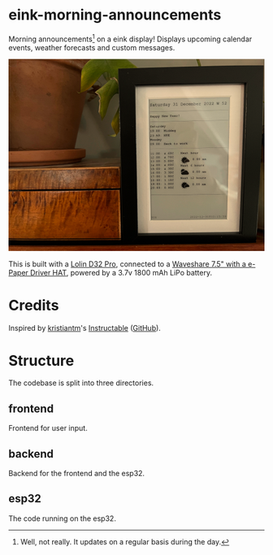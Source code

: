 # eink-morning-announcements

Morning announcements[^1] on a eink display! Displays upcoming calendar events, weather forecasts and custom messages.

![The display](https://github.com/engvik/eink-morning-announcements/blob/main/assets/display.png?raw=true "The display")

This is built with a [Lolin D32 Pro](https://www.wemos.cc/en/latest/d32/d32_pro.html), connected to a [Waveshare 7.5" with a e-Paper Driver HAT](https://www.waveshare.com/product/displays/e-paper/epaper-1/7.5inch-e-paper-hat.htm), powered by a 3.7v 1800 mAh LiPo battery.

[^1]: Well, not really. It updates on a regular basis during the day.

# Credits

Inspired by [kristiantm](https://www.instructables.com/member/kristiantm/)'s [Instructable](https://www.instructables.com/E-Ink-Family-Calendar-Using-ESP32/) ([GitHub](https://github.com/kristiantm/eink-family-calendar-esp32)).

#  Structure

The codebase is split into three directories.

## frontend

Frontend for user input.

## backend

Backend for the frontend and the esp32.

## esp32

The code running on the esp32.
